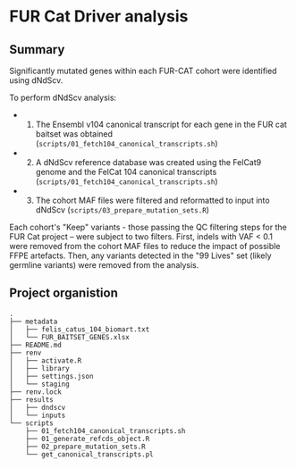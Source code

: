 # FUR Cat Driver analysis 
## Summary
Significantly mutated genes within each FUR-CAT cohort were identified using dNdScv. 

To perform dNdScv analysis:
- 1) The Ensembl v104 canonical transcript for each gene in the FUR cat baitset was obtained (`scripts/01_fetch104_canonical_transcripts.sh`)
- 2) A dNdScv reference database was created using the FelCat9 genome and the FelCat 104 canonical transcripts (`scripts/01_fetch104_canonical_transcripts.sh`)
- 3) The cohort MAF files were filtered and reformatted to input into dNdScv (`scripts/03_prepare_mutation_sets.R`)

Each cohort's "Keep" variants - those passing the QC filtering steps for the FUR Cat project – were subject to two filters.
First, indels with VAF < 0.1 were removed from the cohort MAF files to reduce the impact of possible FFPE artefacts. 
Then, any variants detected in the "99 Lives" set (likely germline variants) were removed from the analysis.


## Project organistion
```
.
├── metadata
│   ├── felis_catus_104_biomart.txt
│   └── FUR_BAITSET_GENES.xlsx
├── README.md
├── renv
│   ├── activate.R
│   ├── library
│   ├── settings.json
│   └── staging
├── renv.lock
├── results
│   ├── dndscv
│   └── inputs
└── scripts
    ├── 01_fetch104_canonical_transcripts.sh
    ├── 01_generate_refcds_object.R
    ├── 02_prepare_mutation_sets.R
    └── get_canonical_transcripts.pl
```
